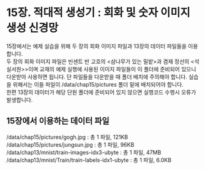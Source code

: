 # 15장. 적대적 생성기 : 회화 및 숫자 이미지 생성 신경망
15장에서는 예제 실습을 위해 두 장의 회화 이미지 파일과 13장의 데이터 파일들을 이용합니다.<br/>
두 장의 회화 이미지 파일은 빈센트 반 고흐의 &lt;삼나무가 있는 밀밭&gt;과 겸재 정선의 &lt;석실서원&gt;>이며
교재의 예제 실행에 사용된 이미지 파일들이 이 폴더에 준비되어 있으니 다운받아 사용하면 됩니다.
단 파일들을 다운받을 때 폴더 배치에 주의해야 합니다. 실습을 위해서는 이들 파일이 /data/chap15/pictures 폴더 밑에 배치되어야 합니다.<br/>
한편  13장의 데이터가 해당 단원 폴더에 준비되어 있지 않으면 실행코드 수행시 오류가 발생합니다.

## 15장에서 이용하는 데이터 파일
/data/chap15/pictures/gogh.jpg : 총 1 파일, 121KB<br/>
/data/chap15/pictures/jungsun.jpg : 총 1 파일, 96KB<br/>
/data/chap13/mnist/train-images-idx3-ubyte : 총 1 파일, 47MB<br/>
/data/chap13/mnist/Train/train-labels-idx1-ubyte : 총 1 파일, 6.0KB<br/>
